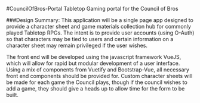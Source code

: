 #CouncilOfBros-Portal
Tabletop Gaming portal for the Council of Bros

###Design Summary:
This application will be a single page app designed to provide a character sheet and game materials collection hub for commonly played Tabletop RPGs. The intent is to provide user accounts (using O-Auth) so that characters may be tied to users and certain information on a character sheet may remain privileged if the user wishes.

The front end will be developed using the javascript framework VueJS, which will allow for rapid but modular development of a user interface. Using a mix of components from Vuetify and Bootstrap-Vue, all necessary front end components should be provided for. Custom character sheets will be made for each game the Council plays, though if the council wishes to add a game, they should give a heads up to allow time for the form to be built.
